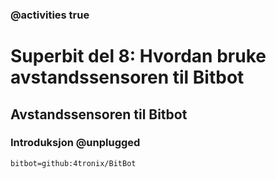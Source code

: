 ### @activities true

# Superbit del 8: Hvordan bruke avstandssensoren til Bitbot
## Avstandssensoren til Bitbot
### Introduksjon @unplugged





```package
bitbot=github:4tronix/BitBot
```

<script src="https://makecode.com/gh-pages-embed.js"></script><script>makeCodeRender("{{ site.makecode.home_url }}", "{{ site.github.owner_name }}/{{ site.github.repository_name }}");</script>
